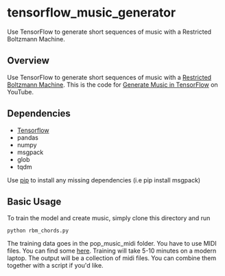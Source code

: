 # tensorflow_music_generator
Use TensorFlow to generate short sequences of music with a Restricted Boltzmann Machine. 

## Overview
Use TensorFlow to generate short sequences of music with a [Restricted Boltzmann Machine](http://deeplearning4j.org/restrictedboltzmannmachine.html). This is the code for [Generate Music in TensorFlow]() on YouTube. 

## Dependencies

* [Tensorflow](https://www.tensorflow.org/versions/r0.10/get_started/os_setup.html)
* pandas
* numpy
* msgpack
* glob
* tqdm 

Use [pip](https://pypi.python.org/pypi/pip) to install any missing dependencies (i.e pip install msgpack) 

## Basic Usage
To train the model and create music, simply clone this directory and run
```
python rbm_chords.py
```

The training data goes in the pop_music_midi folder. You have to use MIDI files. You can find some [here](http://www.midiworld.com/files/). Training will take 5-10 minutes on a modern laptop. The output will be a collection of midi files. You can combine them together with a script if you'd like. 
